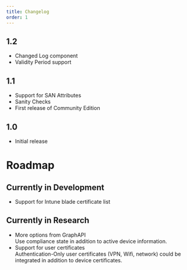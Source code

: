 ```yaml
---
title: Changelog
order: 1
---
```


## 1.2

* Changed Log component
* Validity Period support

## 1.1

* Support for SAN Attributes
* Sanity Checks
* First release of Community Edition

## 1.0

* Initial release

# Roadmap

## Currently in Development

* Support for Intune blade certificate list

## Currently in Research

* More options from GraphAPI  
  Use compliance state in addition to active device information.  
* Support for user certificates  
  Authentication-Only user certificates (VPN, Wifi, network) could be integrated in addition to device certificates.  
